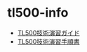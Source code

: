# tl500-info

* [TL500技術演習ガイド]()
* [TL500技術演習手順書](http://tl500-docs-ja-tl500-tech-exercise.apps.ocp4.example.com)
